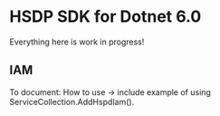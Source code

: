 # HSDP SDK for Dotnet 6.0

Everything here is work in progress!

## IAM
To document: How to use -> include example of using ServiceCollection.AddHspdIam().
